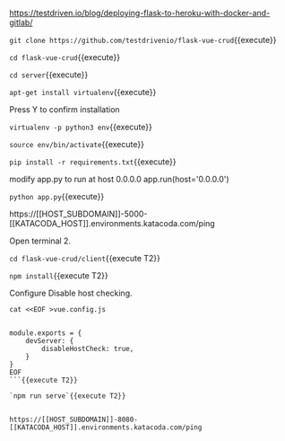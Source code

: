 
https://testdriven.io/blog/deploying-flask-to-heroku-with-docker-and-gitlab/


`git clone https://github.com/testdrivenio/flask-vue-crud`{{execute}}

`cd flask-vue-crud`{{execute}}

`cd server`{{execute}}

`apt-get install virtualenv`{{execute}}

Press Y to confirm installation

`virtualenv -p python3 env`{{execute}}

`source env/bin/activate`{{execute}}

`pip install -r requirements.txt`{{execute}}


modify app.py to run at host 0.0.0.0
app.run(host='0.0.0.0')



`python app.py`{{execute}}

https://[[HOST_SUBDOMAIN]]-5000-[[KATACODA_HOST]].environments.katacoda.com/ping

Open terminal 2.



`cd flask-vue-crud/client`{{execute T2}}

`npm install`{{execute T2}}

Configure Disable host checking.

```
cat <<EOF >vue.config.js


module.exports = {
    devServer: {
        disableHostCheck: true,
    }
}
EOF
```{{execute T2}}

`npm run serve`{{execute T2}}


https://[[HOST_SUBDOMAIN]]-8080-[[KATACODA_HOST]].environments.katacoda.com/ping
